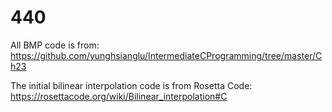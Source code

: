# 440

All BMP code is from:
https://github.com/yunghsianglu/IntermediateCProgramming/tree/master/Ch23

The initial bilinear interpolation code is from Rosetta Code:
https://rosettacode.org/wiki/Bilinear_interpolation#C

